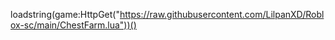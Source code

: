 loadstring(game:HttpGet("https://raw.githubusercontent.com/LilpanXD/Roblox-sc/main/ChestFarm.lua"))()
